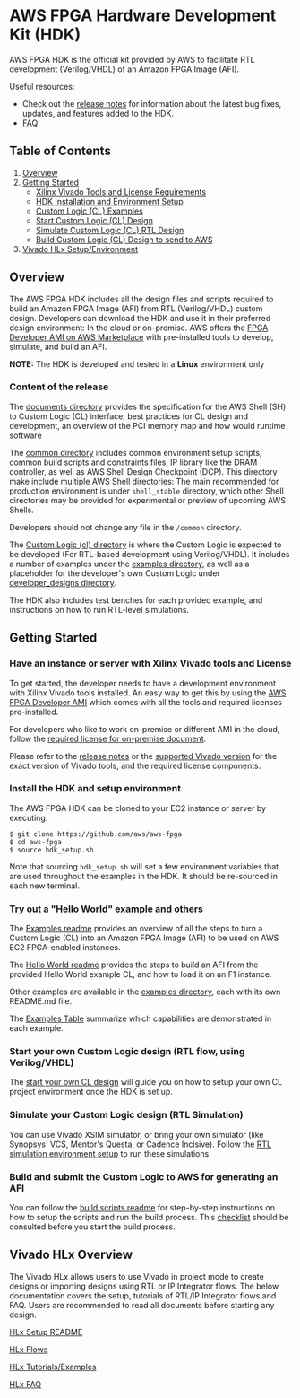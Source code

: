 
# AWS FPGA Hardware Development Kit (HDK)

AWS FPGA HDK is the official kit provided by AWS to facilitate RTL development (Verilog/VHDL) of an Amazon FPGA Image (AFI).

Useful resources:
* Check out the [release notes](../RELEASE_NOTES.md) for information about the latest bug fixes, updates, and features added to the HDK.
* [FAQ](../aws-fpga/FAQs.md)

## Table of Contents
1. [Overview](#overview)
2. [Getting Started](#gettingstarted)
    - [Xilinx Vivado Tools and License Requirements](#vivado)
    - [HDK Installation and Environment Setup](#setup)
    - [Custom Logic (CL) Examples](#examples)
    - [Start Custom Logic (CL) Design](#startcl)
    - [Simulate Custom Logic (CL) RTL Design](#simcl)
    - [Build Custom Logic (CL) Design to send to AWS](#buildcl)
3. [Vivado HLx Setup/Environment](#vivadohlx)    

<a name="overview"></a>
## Overview 

The AWS FPGA HDK includes all the design files and scripts required to build an Amazon FPGA Image (AFI) from RTL (Verilog/VHDL) custom design. Developers can download the HDK and use it in their preferred design environment: In the cloud or on-premise. AWS offers the [FPGA Developer AMI on AWS Marketplace](https://aws.amazon.com/marketplace/pp/B06VVYBLZZ) with pre-installed tools to develop, simulate, and build an AFI.

**NOTE:** The HDK is developed and tested in a **Linux** environment only

### Content of the release

The [documents directory](./docs) provides the specification for the AWS Shell (SH) to Custom Logic (CL) interface, best practices for CL design and development, an overview of the PCI memory map and how would runtime software 

The [common directory](./common) includes common environment setup scripts, common build scripts and constraints files, IP library like the DRAM controller, as well as AWS Shell Design Checkpoint (DCP). This directory make include multiple AWS Shell directories: The main recommended for production environment is under `shell_stable` directory, which other Shell directories may be provided for experimental or preview of upcoming AWS Shells.

Developers should not change any file in the `/common` directory.

The [Custom Logic (cl) directory](./cl) is where the Custom Logic is expected to be developed (For RTL-based development using Verilog/VHDL). It includes a number of examples under the [examples directory](./cl/examples), as well as a placeholder for the developer's own Custom Logic under [developer_designs directory](./cl/developer_designs).  

The HDK also includes test benches for each provided example, and instructions on how to run RTL-level simulations.

<a name="gettingstarted"></a>
## Getting Started 

### Have an instance or server with Xilinx Vivado tools and License <a name="vivado"></a>

To get started, the developer needs to have a development environment with Xilinx Vivado tools installed. An easy way to get this by using the [AWS FPGA Developer AMI](https://aws.amazon.com/marketplace/pp/B06VVYBLZZ) which comes with all the tools and required licenses pre-installed.

For developers who like to work on-premise or different AMI in the cloud, follow the [required license for on-premise document](./docs/on_premise_licensing_help.md).

Please refer to the [release notes](../RELEASE_NOTES.md) or the [supported Vivado version](./supported_vivado_versions.txt) for the exact version of Vivado tools, and the required license components.

 <a name="setup"></a>
### Install the HDK and setup environment

The AWS FPGA HDK can be cloned to your EC2 instance or server by executing:

    $ git clone https://github.com/aws/aws-fpga
    $ cd aws-fpga
    $ source hdk_setup.sh

Note that sourcing `hdk_setup.sh` will set a few environment variables that are used throughout the examples in the HDK.  It should be re-sourced in each new terminal.

### Try out a "Hello World" example and others <a name="examples"></a>

The [Examples readme](./cl/examples/README.md) provides an overview of all the steps to turn a Custom Logic (CL) into an Amazon FPGA Image (AFI) to be used on AWS EC2 FPGA-enabled instances. 

The [Hello World readme](./cl/examples/cl_hello_world/README.md) provides the steps to build an AFI from the provided Hello World example CL, and how to load it on an F1 instance.

Other examples are available in the [examples directory](./cl/examples), each with its own README.md file. 

The [Examples Table](./cl/examples/cl_examples_list.md) summarize which capabilities are demonstrated in each example.

<a name="startcl"></a>
### Start your own Custom Logic design (RTL flow, using Verilog/VHDL)

The [start your own CL design](./cl/developer_designs/Starting_Your_Own_CL.md) will guide you on how to setup your own CL project environment once the HDK is set up.

<a name="simcl"></a>
### Simulate your Custom Logic design (RTL Simulation)

You can use Vivado XSIM simulator, or bring your own simulator (like Synopsys' VCS, Mentor's Questa, or Cadence Incisive).
Follow the [RTL simulation environment setup](./docs/RTL_Simulating_CL_Designs.md#introduction) to run these simulations

### Build and submit the Custom Logic to AWS for generating an AFI <a name="buildcl"></a>

You can follow the [build scripts readme](./common/shell_v04151701/new_cl_template/build/README.md) for step-by-step instructions on how to setup the scripts and run the build process.
This [checklist](./cl/CHECKLIST_BEFORE_BUILDING_CL.md) should be consulted before you start the build process.

<a name="vivadohlx"></a>
## Vivado HLx Overview

The Vivado HLx allows users to use Vivado in project mode to create designs or importing designs using RTL or IP Integrator flows.
The below documentation covers the setup, tutorials of RTL/IP Integrator flows and FAQ.  Users are recommended to read all documents before starting any design.

[HLx Setup README](./docs/AWS_IP_Vivado_Setup.md)

[HLx Flows](./docs/AWS_Vivado_Flows.md)

[HLx Tutorials/Examples](./docs/AWS_Tutorials_Examples.md)

[HLx FAQ](./docs/AWS_Vivado_FAQ.md)
